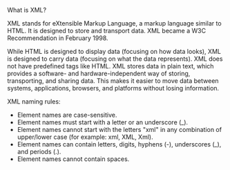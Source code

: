 What is XML?

XML stands for eXtensible Markup Language, a markup language similar to HTML. It is
designed to store and transport data. XML became a W3C Recommendation in February 1998.

While HTML is designed to display data (focusing on how data looks), XML is designed to
carry data (focusing on what the data represents). XML does not have predefined tags like
HTML. XML stores data in plain text, which provides a software- and hardware-independent
way of storing, transporting, and sharing data. This makes it easier to move data between
systems, applications, browsers, and platforms without losing information.

XML naming rules:

- Element names are case-sensitive.
- Element names must start with a letter or an underscore (_).
- Element names cannot start with the letters "xml" in any combination of upper/lower case (for example: xml, XML, Xml).
- Element names can contain letters, digits, hyphens (-), underscores (_), and periods (.).
- Element names cannot contain spaces.